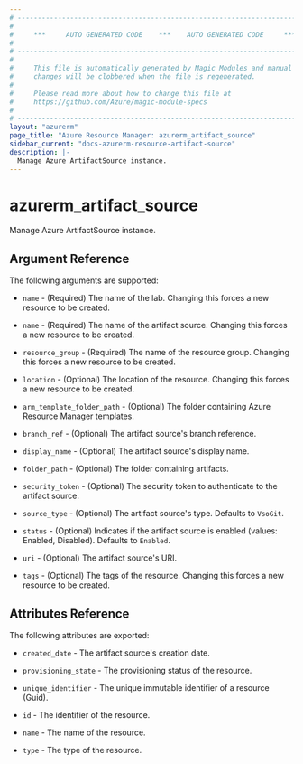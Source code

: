 ```yaml
---
# ----------------------------------------------------------------------------
#
#     ***     AUTO GENERATED CODE    ***    AUTO GENERATED CODE     ***
#
# ----------------------------------------------------------------------------
#
#     This file is automatically generated by Magic Modules and manual
#     changes will be clobbered when the file is regenerated.
#
#     Please read more about how to change this file at
#     https://github.com/Azure/magic-module-specs
#
# ----------------------------------------------------------------------------
layout: "azurerm"
page_title: "Azure Resource Manager: azurerm_artifact_source"
sidebar_current: "docs-azurerm-resource-artifact-source"
description: |-
  Manage Azure ArtifactSource instance.
---
```


# azurerm_artifact_source

Manage Azure ArtifactSource instance.


## Argument Reference

The following arguments are supported:

* `name` - (Required) The name of the lab. Changing this forces a new resource to be created.

* `name` - (Required) The name of the artifact source. Changing this forces a new resource to be created.

* `resource_group` - (Required) The name of the resource group. Changing this forces a new resource to be created.

* `location` - (Optional) The location of the resource. Changing this forces a new resource to be created.

* `arm_template_folder_path` - (Optional) The folder containing Azure Resource Manager templates.

* `branch_ref` - (Optional) The artifact source's branch reference.

* `display_name` - (Optional) The artifact source's display name.

* `folder_path` - (Optional) The folder containing artifacts.

* `security_token` - (Optional) The security token to authenticate to the artifact source.

* `source_type` - (Optional) The artifact source's type. Defaults to `VsoGit`.

* `status` - (Optional) Indicates if the artifact source is enabled (values: Enabled, Disabled). Defaults to `Enabled`.

* `uri` - (Optional) The artifact source's URI.

* `tags` - (Optional) The tags of the resource. Changing this forces a new resource to be created.

## Attributes Reference

The following attributes are exported:

* `created_date` - The artifact source's creation date.

* `provisioning_state` - The provisioning status of the resource.

* `unique_identifier` - The unique immutable identifier of a resource (Guid).

* `id` - The identifier of the resource.

* `name` - The name of the resource.

* `type` - The type of the resource.
